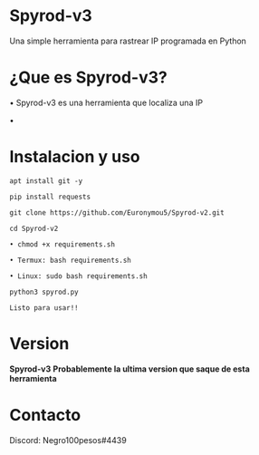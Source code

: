 # Spyrod-v3
Una simple herramienta para rastrear IP programada en Python

# ¿Que es Spyrod-v3?
• Spyrod-v3 es una herramienta que localiza una IP

• 

# Instalacion y uso
```
apt install git -y
```
```
pip install requests
```
```
git clone https://github.com/Euronymou5/Spyrod-v2.git
```
```
cd Spyrod-v2
```
```
• chmod +x requirements.sh
```
```
• Termux: bash requirements.sh    

• Linux: sudo bash requirements.sh
```
```
python3 spyrod.py

Listo para usar!!
```
# Version
**Spyrod-v3**
**Probablemente la ultima version que saque de esta herramienta**

# Contacto
Discord: Negro100pesos#4439

